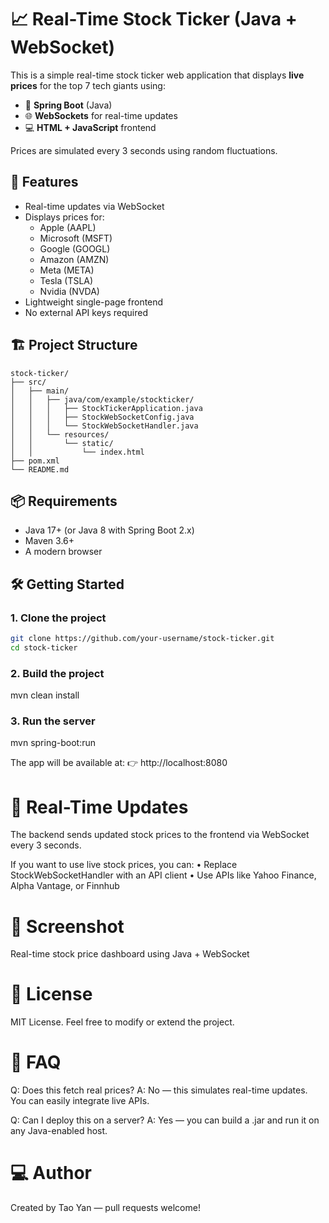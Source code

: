 
# 📈 Real-Time Stock Ticker (Java + WebSocket)

This is a simple real-time stock ticker web application that displays **live prices** for the top 7 tech giants using:

- 🧩 **Spring Boot** (Java)
- 🌐 **WebSockets** for real-time updates
- 💻 **HTML + JavaScript** frontend

Prices are simulated every 3 seconds using random fluctuations.


## 🚀 Features

- Real-time updates via WebSocket
- Displays prices for:
    - Apple (AAPL)
    - Microsoft (MSFT)
    - Google (GOOGL)
    - Amazon (AMZN)
    - Meta (META)
    - Tesla (TSLA)
    - Nvidia (NVDA)
- Lightweight single-page frontend
- No external API keys required


## 🏗️ Project Structure
```
stock-ticker/
├── src/
│   ├── main/
│   │   ├── java/com/example/stockticker/
│   │   │   ├── StockTickerApplication.java
│   │   │   ├── StockWebSocketConfig.java
│   │   │   └── StockWebSocketHandler.java
│   │   └── resources/
│   │       └── static/
│   │           └── index.html
├── pom.xml
└── README.md

```

## 📦 Requirements

- Java 17+ (or Java 8 with Spring Boot 2.x)
- Maven 3.6+
- A modern browser


## 🛠️ Getting Started

### 1. Clone the project

```bash
git clone https://github.com/your-username/stock-ticker.git
cd stock-ticker
```

### 2. Build the project

mvn clean install

### 3. Run the server

mvn spring-boot:run

The app will be available at:
👉 http://localhost:8080


# 📡 Real-Time Updates

The backend sends updated stock prices to the frontend via WebSocket every 3 seconds.

If you want to use live stock prices, you can:
	•	Replace StockWebSocketHandler with an API client
	•	Use APIs like Yahoo Finance, Alpha Vantage, or Finnhub


# 🎨 Screenshot

Real-time stock price dashboard using Java + WebSocket


# 📜 License

MIT License.
Feel free to modify or extend the project.


# 🙋 FAQ

Q: Does this fetch real prices?
A: No — this simulates real-time updates. You can easily integrate live APIs.

Q: Can I deploy this on a server?
A: Yes — you can build a .jar and run it on any Java-enabled host.


# ‍💻 Author

Created by Tao Yan — pull requests welcome!
